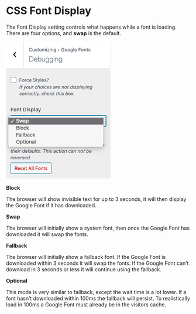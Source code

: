 # CSS Font Display

The Font Display setting controls what happens while a font is loading. There are four options, and **swap** is the default.

![](<../.gitbook/assets/image (17).png>)

**Block**

The browser will show invisible text for up to 3 seconds, it will then display the Google Font if it has downloaded.

**Swap**

The browser will initially show a system font, then once the Google Font has downloaded it will swap the fonts.

**Fallback**

The browser will initially show a fallback font. If the Google Font is downloaded within 3 seconds it will swap the fonts. If the Google Font can’t download in 3 seconds or less it will continue using the fallback.

**Optional**

This mode is very similar to fallback, except the wait time is a lot lower. If a font hasn’t downloaded within 100ms the fallback will persist. To realistically load in 100ms a Google Font must already be in the visitors cache.
